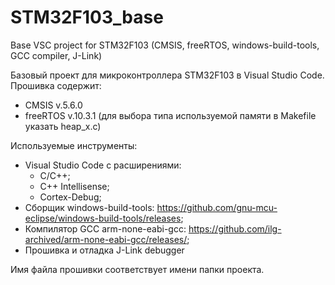 # STM32F103_base
Base VSC project for STM32F103 (CMSIS, freeRTOS, windows-build-tools, GCC compiler, J-Link)

Базовый проект для микроконтроллера STM32F103 в Visual Studio Code.
Прошивка содержит:
* CMSIS v.5.6.0
* freeRTOS v.10.3.1 (для выбора типа используемой памяти в Makefile указать heap_x.c)

Используемые инструменты:
* Visual Studio Code c расширениями:
    * C/C++;
    * C++ Intellisense;
    * Cortex-Debug;
* Сборщик windows-build-tools: https://github.com/gnu-mcu-eclipse/windows-build-tools/releases;
* Компилятор GCC arm-none-eabi-gcc: https://github.com/ilg-archived/arm-none-eabi-gcc/releases/;
* Прошивка и отладка J-Link debugger

Имя файла прошивки соответствует имени папки проекта.



